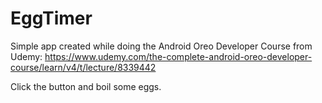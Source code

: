 # EggTimer

Simple app created while doing the Android Oreo Developer Course from Udemy: https://www.udemy.com/the-complete-android-oreo-developer-course/learn/v4/t/lecture/8339442

Click the button and boil some eggs. 